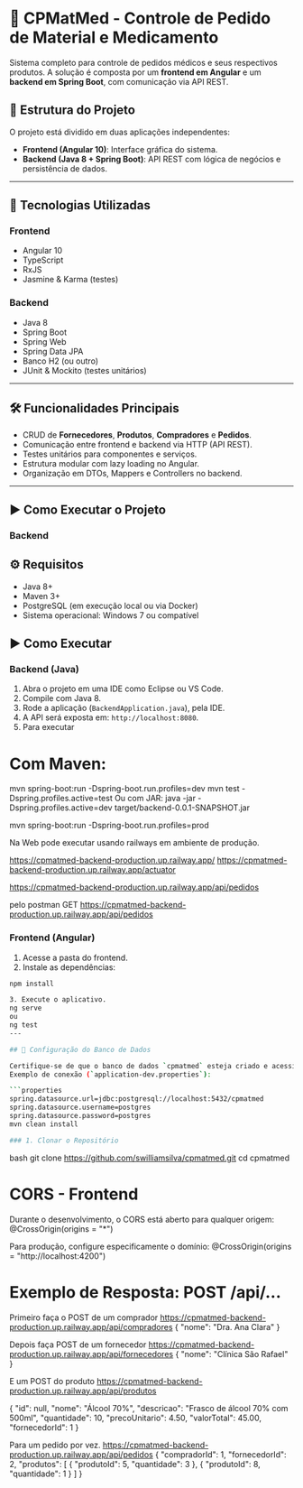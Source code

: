 ﻿# 💊 CPMatMed - Controle de Pedido de Material e Medicamento

Sistema completo para controle de pedidos médicos e seus respectivos produtos. A solução é composta por um **frontend em Angular** e um **backend em Spring Boot**, com comunicação via API REST.

## 🧩 Estrutura do Projeto

O projeto está dividido em duas aplicações independentes:
- **Frontend (Angular 10)**: Interface gráfica do sistema.
- **Backend (Java 8 + Spring Boot)**: API REST com lógica de negócios e persistência de dados.

---

## 🚀 Tecnologias Utilizadas

### Frontend
- Angular 10
- TypeScript
- RxJS
- Jasmine & Karma (testes)

### Backend
- Java 8
- Spring Boot
- Spring Web
- Spring Data JPA
- Banco H2 (ou outro)
- JUnit & Mockito (testes unitários)

---
## 🛠️ Funcionalidades Principais

- CRUD de **Fornecedores**, **Produtos**, **Compradores** e **Pedidos**.
- Comunicação entre frontend e backend via HTTP (API REST).
- Testes unitários para componentes e serviços.
- Estrutura modular com lazy loading no Angular.
- Organização em DTOs, Mappers e Controllers no backend.

---

## ▶️ Como Executar o Projeto

### Backend

## ⚙️ Requisitos

- Java 8+
- Maven 3+
- PostgreSQL (em execução local ou via Docker)
- Sistema operacional: Windows 7 ou compatível
## ▶️ Como Executar

### Backend (Java)
1. Abra o projeto em uma IDE como Eclipse ou VS Code.
2. Compile com Java 8.
3. Rode a aplicação (`BackendApplication.java`), pela IDE.
4. A API será exposta em: `http://localhost:8080`.
5. Para executar
# Com Maven:
mvn spring-boot:run -Dspring-boot.run.profiles=dev
mvn test -Dspring.profiles.active=test
 Ou com JAR:
java -jar -Dspring.profiles.active=dev target/backend-0.0.1-SNAPSHOT.jar

mvn spring-boot:run -Dspring-boot.run.profiles=prod

Na Web pode executar usando railways em ambiente de produção.


https://cpmatmed-backend-production.up.railway.app/
https://cpmatmed-backend-production.up.railway.app/actuator

https://cpmatmed-backend-production.up.railway.app/api/pedidos
  
pelo postman
GET https://cpmatmed-backend-production.up.railway.app/api/pedidos




### Frontend (Angular)
1. Acesse a pasta do frontend.
2. Instale as dependências:

```bash
npm install

3. Execute o aplicativo.
ng serve 
ou
ng test
---

## 💾 Configuração do Banco de Dados

Certifique-se de que o banco de dados `cpmatmed` esteja criado e acessível.
Exemplo de conexão (`application-dev.properties`):

```properties
spring.datasource.url=jdbc:postgresql://localhost:5432/cpmatmed
spring.datasource.username=postgres
spring.datasource.password=postgres
mvn clean install

### 1. Clonar o Repositório

```
bash
git clone https://github.com/swilliamsilva/cpmatmed.git
cd cpmatmed

# CORS - Frontend
Durante o desenvolvimento, o CORS está aberto para qualquer origem:
@CrossOrigin(origins = "*")

Para produção, configure especificamente o domínio:
@CrossOrigin(origins = "http://localhost:4200")

# Exemplo de Resposta: POST /api/...

Primeiro faça o POST de um comprador
https://cpmatmed-backend-production.up.railway.app/api/compradores
{
  "nome": "Dra. Ana Clara"
}

Depois faça  POST de um fornecedor
https://cpmatmed-backend-production.up.railway.app/api/fornecedores
{
  "nome": "Clínica São Rafael"
}

E um POST do produto
https://cpmatmed-backend-production.up.railway.app/api/produtos

{
  "id": null,
  "nome": "Álcool 70%",
  "descricao": "Frasco de álcool 70% com 500ml",
  "quantidade": 10,
  "precoUnitario": 4.50,
  "valorTotal": 45.00,
  "fornecedorId": 1
}

Para um pedido por vez.
https://cpmatmed-backend-production.up.railway.app/api/pedidos
{
  "compradorId": 1,
  "fornecedorId": 2,
  "produtos": [
    {
      "produtoId": 5,
      "quantidade": 3
    },
    {
      "produtoId": 8,
      "quantidade": 1
    }
  ]
}



